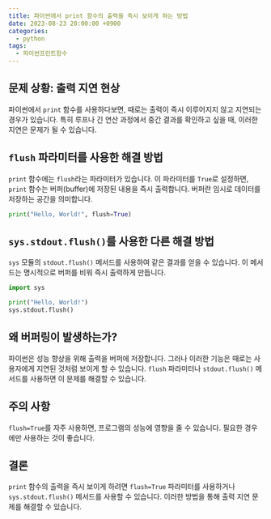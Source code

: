 ```yaml
---
title: 파이썬에서 print 함수의 출력을 즉시 보이게 하는 방법
date: 2023-08-23 20:00:00 +0900
categories:
  - python
tags:
  - 파이썬프린트함수
---
```


## 문제 상황: 출력 지연 현상

파이썬에서 `print` 함수를 사용하다보면, 때로는 출력이 즉시 이루어지지 않고 지연되는 경우가 있습니다. 특히 루프나 긴 연산 과정에서 중간 결과를 확인하고 싶을 때, 이러한 지연은 문제가 될 수 있습니다.

## `flush` 파라미터를 사용한 해결 방법

`print` 함수에는 `flush`라는 파라미터가 있습니다. 이 파라미터를 `True`로 설정하면, `print` 함수는 버퍼(buffer)에 저장된 내용을 즉시 출력합니다. 버퍼란 임시로 데이터를 저장하는 공간을 의미합니다.

```python
print("Hello, World!", flush=True)
```

## `sys.stdout.flush()`를 사용한 다른 해결 방법

`sys` 모듈의 `stdout.flush()` 메서드를 사용하여 같은 결과를 얻을 수 있습니다. 이 메서드는 명시적으로 버퍼를 비워 즉시 출력하게 만듭니다.

```python
import sys

print("Hello, World!")
sys.stdout.flush()
```

## 왜 버퍼링이 발생하는가?

파이썬은 성능 향상을 위해 출력을 버퍼에 저장합니다. 그러나 이러한 기능은 때로는 사용자에게 지연된 것처럼 보이게 할 수 있습니다. `flush` 파라미터나 `stdout.flush()` 메서드를 사용하면 이 문제를 해결할 수 있습니다.

## 주의 사항

`flush=True`를 자주 사용하면, 프로그램의 성능에 영향을 줄 수 있습니다. 필요한 경우에만 사용하는 것이 좋습니다.

## 결론

`print` 함수의 출력을 즉시 보이게 하려면 `flush=True` 파라미터를 사용하거나 `sys.stdout.flush()` 메서드를 사용할 수 있습니다. 이러한 방법을 통해 출력 지연 문제를 해결할 수 있습니다.